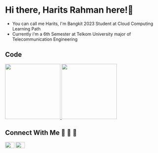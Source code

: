 # Hi there, Harits Rahman here!👋
- You can call me Harits, I'm Bangkit 2023 Student at Cloud Computing Learning Path
- Currently i'm a 6th Semester at Telkom University major of Telecommunication Engineering

## Code
<!-- [![Top Langs](https://github-readme-stats.vercel.app/api/top-langs/?username=RitsRits&layout=compact&theme=dracula&langs_count=6)](https://github.com/RitsRits) -->
<p align="left">
<a href="https://github.com/RitsRits">
  <img height="180em" src="https://github-readme-stats-eight-theta.vercel.app/api?username=RitsRits&show_icons=true&theme=algolia&include_all_commits=true&count_private=true"/>
  <img height="180em" src="https://github-readme-stats.vercel.app/api/top-langs/?username=RitsRits&layout=compact&theme=algolia&langs_count=6"/>
</a>
</p>

## Connect With Me 🔗 📝 📍
<p align="left">
<a href="https://linkedin.com/in/muhammad-harits-rahman/" target="_blank" rel = "noopener"><img align="center" src="https://raw.githubusercontent.com/rahuldkjain/github-profile-readme-generator/master/src/images/icons/Social/linked-in-alt.svg"height="20" width="30" /></a>
<a href="https://github.com/RitsRits" target="_blank" rel = "noopener"><img align="center" src="https://raw.githubusercontent.com/rahuldkjain/github-profile-readme-generator/master/src/images/icons/Social/github.svg"height="20" width="30" /></a>




<!--
**RitsRits/RitsRits** is a ✨ _special_ ✨ repository because its `README.md` (this file) appears on your GitHub profile.

Here are some ideas to get you started:

- 🔭 I’m currently working on ...
- 🌱 I’m currently learning ...
- 👯 I’m looking to collaborate on ...
- 🤔 I’m looking for help with ...
- 💬 Ask me about ...
- 📫 How to reach me: ...
- 😄 Pronouns: ...
- ⚡ Fun fact: ...
-->
